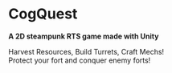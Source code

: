# CogQuest

 **A 2D steampunk RTS game made with Unity**

Harvest Resources, Build Turrets, Craft Mechs!\
Protect your fort and conquer enemy forts!
